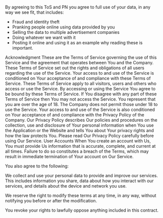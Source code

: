 By agreeing to this ToS and PN you agree to full use of your data, in any way we see fit, that includes:
* Fraud and identity theft
* Pranking people online using data provided by you
* Selling the data to multiple advertisement companies
* Doing whatever we want with it
* Posting it online and using it as an example why reading these is important.

Acknowledgment
These are the Terms of Service governing the use of this Service and the agreement that operates between
You and the Company. These Terms of Service set out the rights and obligations of all users regarding the
use of the Service.
Your access to and use of the Service is conditioned on Your acceptance of and compliance with these
Terms of Service. These Terms of Service apply to all visitors, users and others who access or use the
Service.
By accessing or using the Service You agree to be bound by these Terms of Service. If You disagree with
any part of these Terms of Service then You may not access the Service.
You represent that you are over the age of 18. The Company does not permit those under 18 to use the
Service.
Your access to and use of the Service is also conditioned on Your acceptance of and compliance with the
Privacy Policy of the Company. Our Privacy Policy describes Our policies and procedures on the collection,
use and disclosure of Your personal information when You use the Application or the Website and tells You
about Your privacy rights and how the law protects You. Please read Our Privacy Policy carefully before
using Our Service.
User Accounts
When You create an account with Us, You must provide Us information that is accurate, complete, and
current at all times. Failure to do so constitutes a breach of the Terms, which may result in immediate
termination of Your account on Our Service.

You also agree to the following:

We collect and use your personal data to provide and improve our services. This includes information you share, data about how you interact with our services, and details about the device and network you use.

We reserve the right to modify these terms at any time, in any way, without notifying you before or after the modification.

You revoke your rights to lawfully oppose anything included in this contract.
